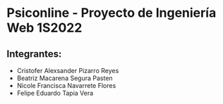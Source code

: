 # Psiconline - Proyecto de Ingeniería Web 1S2022

## Integrantes:
- Cristofer Alexsander Pizarro Reyes
- Beatriz Macarena Segura Pasten
- Nicole Francisca Navarrete Flores
- Felipe Eduardo Tapia Vera
